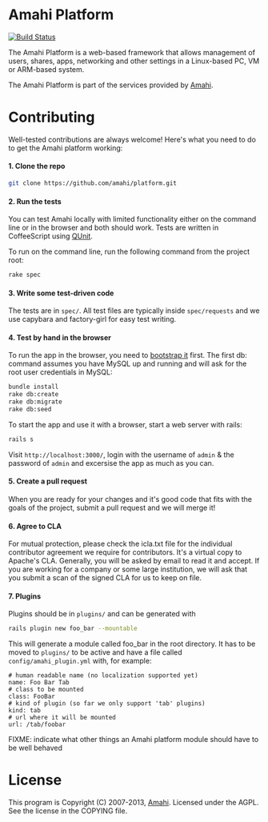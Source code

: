 # Amahi Platform

[![Build Status](https://secure.travis-ci.org/amahi/platform.png)](http://travis-ci.org/amahi/platform)

The Amahi Platform is a web-based framework that allows management of users, shares,
apps, networking and other settings in a Linux-based PC, VM or ARM-based system.

The Amahi Platform is part of the services provided by [Amahi](http://www.amahi.org).

# Contributing

Well-tested contributions are always welcome! Here's what you need to do to get the Amahi platform working:

#### 1. Clone the repo

```bash
git clone https://github.com/amahi/platform.git
```

#### 2. Run the tests

You can test Amahi locally with limited functionality either on the command line or in the browser and both should work. Tests are written in CoffeeScript using [QUnit](http://docs.jquery.com/QUnit#API_documentation).

To run on the command line, run the following command from the project root:

```bash
rake spec
```

#### 3. Write some test-driven code

The tests are in `spec/`. All test files are typically inside `spec/requests` and we use capybara and factory-girl for easy test writing.

#### 4. Test by hand in the browser

To run the app in the browser, you need to [bootstrap it](http://wiki.amahi.org/index.php/Amahi_Edge) first. The first db: command assumes you have MySQL up and running and will ask for the root user credentials in MySQL:

```bash
bundle install
rake db:create
rake db:migrate
rake db:seed
```

To start the app and use it with a browser, start a web server with rails:

```bash
rails s
```

Visit `http://localhost:3000/`, login with the username of `admin` & the password of `admin` and excersise the app as much as you can.


#### 5. Create a pull request

When you are ready for your changes and it's good code that fits with the goals of the project, submit a pull request and we will merge it!

#### 6. Agree to CLA

For mutual protection, please check the icla.txt file for the individual contributor agreement we require for contributors. It's a virtual copy to Apache's CLA. Generally, you will be asked by email to read it and accept. If you are working for a company or some large institution, we will ask that you submit a scan of the signed CLA for us to keep on file.

#### 7. Plugins

Plugins should be in `plugins/` and can be generated with

```bash
rails plugin new foo_bar --mountable
```

This will generate a module called foo_bar in the root directory. It has to be moved to `plugins/` to be active and have a file called `config/amahi_plugin.yml` with, for example:

	# human readable name (no localization supported yet)
	name: Foo Bar Tab
	# class to be mounted
	class: FooBar
	# kind of plugin (so far we only support 'tab' plugins)
	kind: tab
	# url where it will be mounted
	url: /tab/foobar

FIXME: indicate what other things an Amahi platform module should have to be well behaved

# License

This program is Copyright (C) 2007-2013, [Amahi](http://www.amahi.org).
Licensed under the AGPL. See the license in the COPYING file.
